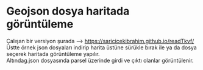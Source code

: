﻿# Geojson dosya haritada görüntüleme
 Çalışan bir versiyon şurada --> https://saricicekibrahim.github.io/readTkvf/     
 Üstte örnek json dosyaları indirip harita üstüne sürükle bırak ile ya da dosya seçerek haritada görüntüleme yapılır.          
 Altındag.json dosyasında parsel üzerinde girdi ve çıktı olanlar görüntülenir.     
